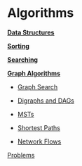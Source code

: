# Algorithms

**[Data Structures](ds/index.md)**

**[Sorting](sort/index.md)**

**[Searching](search/index.md)**

**[Graph Algorithms](graph/index.md)**

- [Graph Search](graph/search.md)

- [Digraphs and DAGs](graph/digraph.md)
- [MSTs](graph/mst.md)
- [Shortest Paths](graph/shortestpath.md)
- [Network Flows](graph/flows.md)



[Problems](problems/index.md)
